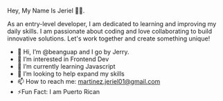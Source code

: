 Hey, My Name Is Jeriel 👋🏽.

As an entry-level developer, I am dedicated to learning and improving my daily skills. I am passionate about coding and love collaborating to build innovative solutions. Let's work together and create something unique!


- 👋 Hi, I’m @beanguap and I go by Jerry.
- 👀 I’m interested in Frontend Dev
- 🌱 I’m currently learning Javascript
- 💞️ I’m looking to help expand my skills
- 📫 How to reach me: martinez.jeriel01@gmail.com
- ⚡️Fun Fact: I am Puerto Rican 

<!---
beanguap/beanguap is a ✨ special ✨ repository because its `README.md` (this file) appears on your GitHub profile.
You can click the Preview link to take a look at your changes.
--->
